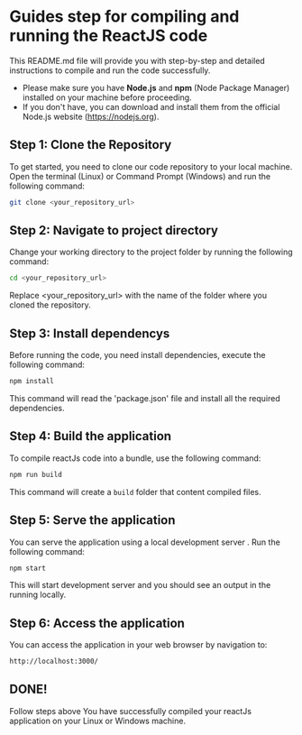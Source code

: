 # Guides step for compiling and running the ReactJS code

This README.md file will provide you with step-by-step and detailed instructions to compile and run the code successfully. <br>
- Please make sure you have <b>Node.js</b> and <b>npm</b> (Node Package Manager) installed on your machine before proceeding.<br>
- If you don't have, you can download and install them from the official Node.js website (https://nodejs.org). <br>

## Step 1: Clone the Repository

To get started, you need to clone our code repository to your local machine. Open the terminal (Linux) or Command Prompt (Windows) and run the following command:

```bash
git clone <your_repository_url>
```

## Step 2: Navigate to project directory 

Change your working directory to the project folder by running the following command: 

```bash
cd <your_repository_url>
```

Replace <your_repository_url> with the name of the folder where you cloned the repository.

## Step 3: Install dependencys

Before running the code, you need install dependencies, execute the following command: 

```bash
npm install
```

This command will read the 'package.json' file and install all the required dependencies.

## Step 4: Build the application

To compile reactJs code into a bundle, use the following command:

```bash
npm run build 
```

This command will create a `build` folder that content compiled files.

## Step 5: Serve the application 

You can serve the application using a local development server . Run the following command:

```bash
npm start  
```

This will start development server and you should see an output in the running locally.

## Step 6: Access the application 

You can access the application in your web browser by navigation to: 

```bash
http://localhost:3000/
```

## DONE!

Follow steps above You have successfully compiled your reactJs application on your Linux or Windows machine.







